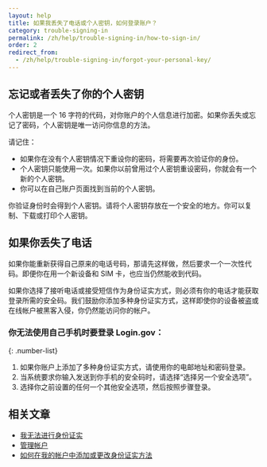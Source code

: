 ```yaml
---
layout: help
title: 如果我丢失了电话或个人密钥，如何登录账户？
category: trouble-signing-in
permalink: /zh/help/trouble-signing-in/how-to-sign-in/
order: 2
redirect_from:
  - /zh/help/trouble-signing-in/forgot-your-personal-key/
---
```


## 忘记或者丢失了你的个人密钥

个人密钥是一个 16 字符的代码，对你账户的个人信息进行加密。如果你丢失或忘记了密码，个人密钥是唯一访问你信息的方法。

请记住：

- 如果你在没有个人密钥情况下重设你的密码，将需要再次验证你的身份。
- 个人密钥只能使用一次。如果你以前曾用过个人密钥重设密码，你就会有一个新的个人密钥。
- 你可以在自己账户页面找到当前的个人密钥。

你验证身份时会得到个人密钥。请将个人密钥存放在一个安全的地方。你可以复制、下载或打印个人密钥。

## 如果你丢失了电话

如果你能重新获得自己原来的电话号码，那请先这样做，然后要求一个一次性代码。即便你在用一个新设备和 SIM 卡，也应当仍然能收到代码。

如果你选择了接听电话或接受短信作为身份证实方式，则必须有你的电话才能获取登录所需的安全码。我们鼓励你添加多种身份证实方式，这样即使你的设备被盗或在线帐户被黑客入侵，你仍然能访问你的帐户。

### 你无法使用自己手机时要登录 Login.gov：

{: .number-list}

1. 如果你账户上添加了多种身份证实方式，请使用你的电邮地址和密码登录。
1. 当系统要求你输入发送到你手机的安全码时，请选择“选择另一个安全选项”。
1. 选择你之前设置的任何一个其他安全选项，然后按照步骤登录。

## 相关文章

* [我无法进行身份证实](/zh/help/trouble-signing-in/issues-with-authentication-methods/)
* [管理帐户](/zh/help/manage-your-account/overview/)
* [如何在我的帐户中添加或更改身份证实方法](/zh/help/manage-your-account/add-or-change-your-authentication-method/)
